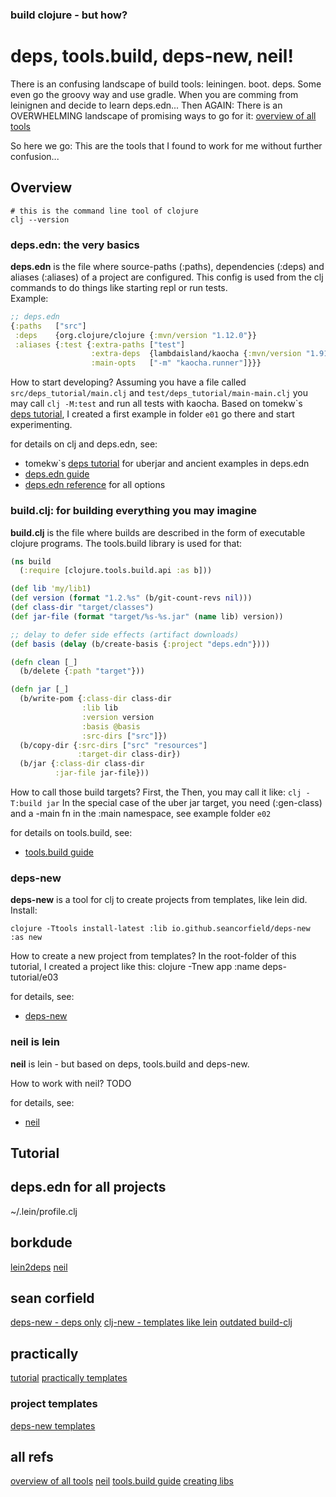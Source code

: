 ### build clojure - but how? 
# deps, tools.build, deps-new, neil!
There is an confusing landscape of build tools: leiningen. boot. deps. Some even go the groovy way and use gradle. When you are comming from leinignen and decide to learn deps.edn... Then AGAIN: There is an OVERWHELMING landscape of promising ways to go for it: [overview of all tools](https://github.com/clojure/tools.deps.alpha/wiki/Tools)

So here we go:  This are the tools that I found to work for me without further confusion...

## Overview
``` shell
# this is the command line tool of clojure 
clj --version
```

### deps.edn: the very basics
**deps.edn** is the file where source-paths (:paths), dependencies (:deps) and aliases (:aliases) of a project are configured. This config is used from the clj commands to do things like starting repl or run tests.   
Example:

``` clojure
;; deps.edn
{:paths   ["src"]
 :deps    {org.clojure/clojure {:mvn/version "1.12.0"}}
 :aliases {:test {:extra-paths ["test"]
                  :extra-deps  {lambdaisland/kaocha {:mvn/version "1.91.1392"}}
                  :main-opts   ["-m" "kaocha.runner"]}}}
```
How to start developing?
Assuming you have a file called ```src/deps_tutorial/main.clj```  and ```test/deps_tutorial/main-main.clj``` you may call
```clj -M:test```
and run all tests with kaocha.
Based on tomekw`s [deps tutorial](https://github.com/tomekw/cdeps), I created a first example in folder 
```e01``` go there and start experimenting.


for details on clj and deps.edn, see:
- tomekw`s [deps tutorial](https://github.com/tomekw/cdeps) for uberjar and ancient examples in deps.edn
- [deps.edn guide](https://clojure.org/guides/deps_and_cli)
- [deps.edn reference](https://clojure.org/reference/deps_edn) for all options

### build.clj: for building everything you may imagine 
**build.clj** is the file where builds are described in the form of executable clojure programs. The tools.build library is used for that:
``` clojure
(ns build
  (:require [clojure.tools.build.api :as b]))

(def lib 'my/lib1)
(def version (format "1.2.%s" (b/git-count-revs nil)))
(def class-dir "target/classes")
(def jar-file (format "target/%s-%s.jar" (name lib) version))

;; delay to defer side effects (artifact downloads)
(def basis (delay (b/create-basis {:project "deps.edn"})))

(defn clean [_]
  (b/delete {:path "target"}))

(defn jar [_]
  (b/write-pom {:class-dir class-dir
                :lib lib
                :version version
                :basis @basis
                :src-dirs ["src"]})
  (b/copy-dir {:src-dirs ["src" "resources"]
               :target-dir class-dir})
  (b/jar {:class-dir class-dir
          :jar-file jar-file}))
```
How to call those build targets?
First, the 
Then, you may call it like:
```clj -T:build jar```
In the special case of the uber jar target, you need (:gen-class) and a -main fn in the :main namespace, see example folder
```e02```

for details on tools.build, see:
- [tools.build guide](https://clojure.org/guides/tools_build)


### deps-new
**deps-new** is a tool for clj to create projects from templates, like lein did. Install:
```
clojure -Ttools install-latest :lib io.github.seancorfield/deps-new :as new
```
How to create a new project from templates?
In the root-folder of this tutorial, I created a project like this:
clojure -Tnew app :name deps-tutorial/e03

for details, see: 
- [deps-new](https://github.com/seancorfield/deps-new)

### neil is lein
**neil** is lein - but based on deps, tools.build and deps-new.

How to work with neil?
TODO

for details, see: 
- [neil](https://github.com/babashka/neil)


## Tutorial

## deps.edn for all projects
~/.lein/profile.clj

## borkdude
[lein2deps](https://github.com/borkdude/lein2deps)
[neil](https://github.com/babashka/neil)

## sean corfield
[deps-new - deps only](https://github.com/seancorfield/deps-new)
[clj-new - templates like lein](https://github.com/seancorfield/clj-new)
[outdated build-clj](https://github.com/seancorfield/build-clj)

## practically
[tutorial](https://practical.li/clojure/clojure-cli/projects/)
[practically templates](https://practical.li/blog-staging/posts/create-deps-new-template-for-clojure-cli-projects/)

### project templates
[deps-new templates](https://github.com/seancorfield/deps-new?tab=readme-ov-file#templates)

## all refs
[overview of all tools](https://github.com/clojure/tools.deps.alpha/wiki/Tools)
[]()
[]()
[]()
[]()
[]()
[]()
[]()
[]()
[]()
[neil](https://github.com/babashka/neil)
[tools.build guide](https://clojure.org/guides/tools_build)
[creating libs](https://clojure-doc.org/articles/ecosystem/libraries_authoring/)
